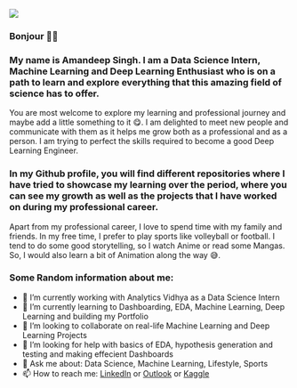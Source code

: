 ![](https://media.giphy.com/media/xUPGGDNsLvqsBOhuU0/giphy.gif)
### Bonjour 🙏🏻
### My name is Amandeep Singh. I am a Data Science Intern, Machine Learning and Deep Learning Enthusiast who is on a path to learn and explore everything that this amazing field of science has to offer. 

You are most welcome to explore my learning and professional journey and maybe add a little something to it 😋. I am delighted to meet new people and communicate with them as it helps me grow both as a professional and as a person. I am trying to perfect the skills required to become a good Deep Learning Engineer.  

### In my Github profile, you will find different repositories where I have tried to showcase my learning over the period, where you can see my growth as well as the projects that I have worked on during my professional career.

Apart from my professional career, I love to spend time with my family and friends. In my free time, I prefer to play sports like volleyball or football. I tend to do some good storytelling, so I watch Anime or read some Mangas. So, I would also learn a bit of Animation along the way 😅. 

### Some Random information about me:
- 🔭 I’m currently working with Analytics Vidhya as a Data Science Intern
- 🌱 I’m currently learning to Dashboarding, EDA, Machine Learning, Deep Learning and building my Portfolio 
- 👯 I’m looking to collaborate on real-life Machine Learning and Deep Learning Projects 
- 🤔 I’m looking for help with basics of EDA, hypothesis generation and testing and making effecient Dashboards
- 💬 Ask me about: Data Science, Machine Learning, Lifestyle, Sports
- 📫 How to reach me: [LinkedIn](https://www.linkedin.com/in/amandeepsinghdhalla/) or [Outlook](amandeepsinghdhalla@live.com) or [Kaggle](https://www.kaggle.com/amandeepsinghdhalla)
